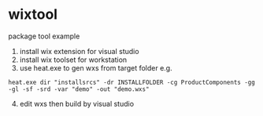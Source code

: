 # wixtool
package tool example

1. install wix extension for visual studio
2. install wix toolset for workstation
3. use heat.exe to gen wxs from target folder
e.g.
```
heat.exe dir "installsrcs" -dr INSTALLFOLDER -cg ProductComponents -gg -gl -sf -srd -var "demo" -out "demo.wxs"
```
4. edit wxs then build by visual studio



